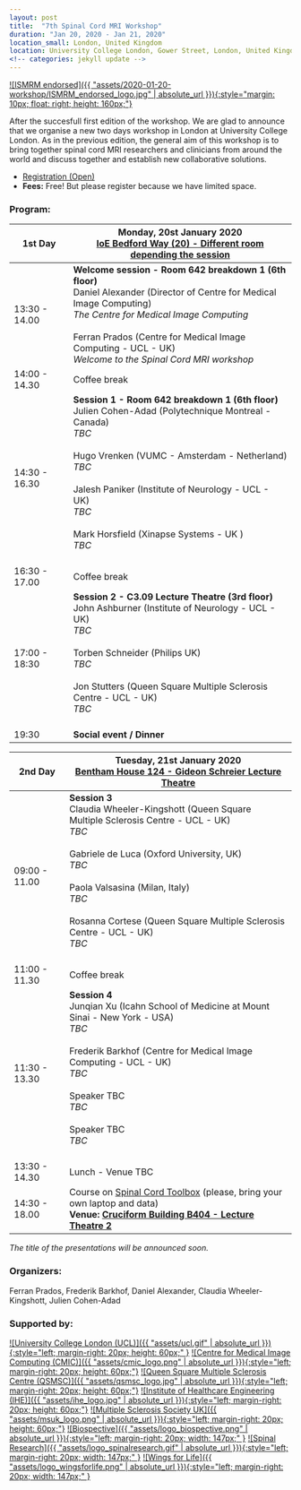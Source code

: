 ```yaml
---
layout: post
title:  "7th Spinal Cord MRI Workshop"
duration: "Jan 20, 2020 - Jan 21, 2020"
location_small: London, United Kingdom
location: University College London, Gower Street, London, United Kingdom
<!-- categories: jekyll update -->
---
```


[![ISMRM endorsed]({{ "assets/2020-01-20-workshop/ISMRM_endorsed_logo.jpg" | absolute_url }}){:style="margin: 10px; float: right; height: 160px;"}](https://www.ismrm.org)

After the succesfull first edition of the workshop. We are glad to announce that we organise a new two days workshop in London at University College London.
As in the previous edition, the general aim of this workshop is to bring together spinal cord MRI researchers and
clinicians from around the world and discuss together and establish new collaborative solutions.

- [Registration (Open)](http://tiny.cc/6ynsdz)
- <b>Fees:</b> Free! But please register because we have limited space.

### Program:

| 1st Day | Monday, 20st January 2020<br> [IoE Bedford Way (20) - Different room depending the session](https://20bedfordway.com/how-to-find-us/)  |
|---|---|
| 13:30 - 14.00| <b>Welcome session - Room 642 breakdown 1 (6th floor)</b><br>Daniel Alexander (Director of Centre for Medical Image Computing)<br><i>The Centre for Medical Image Computing</i><br><br>Ferran Prados (Centre for Medical Image Computing - UCL - UK)<br><i>Welcome to the Spinal Cord MRI workshop</i> |
| 14:00 - 14.30 | Coffee break |
| 14:30 - 16.30 | <b>Session 1 - Room 642 breakdown 1 (6th floor)</b><br>Julien Cohen-Adad (Polytechnique Montreal - Canada)<br><i>TBC</i><br><br>Hugo Vrenken (VUMC - Amsterdam - Netherland)<br><i>TBC</i><br><br>Jalesh Paniker (Institute of Neurology - UCL - UK)<br><i>TBC</i><br><br>Mark Horsfield (Xinapse Systems - UK )<br><i>TBC</i><br><br> |
| 16:30 - 17.00 | Coffee break |
| 17:00 - 18:30 | <b>Session 2 - C3.09 Lecture Theatre (3rd floor)</b><br> John Ashburner (Institute of Neurology - UCL - UK)<br><i>TBC</i><br><br> Torben Schneider (Philips UK)<br><i>TBC</i><br><br> Jon Stutters (Queen Square Multiple Sclerosis Centre - UCL - UK)<br><i>TBC</i><br><br> |
| 19:30 | <b>Social event / Dinner</b> |

| 2nd Day | Tuesday, 21st January 2020<br>[Bentham House 124 - Gideon Schreier Lecture Theatre](https://www.ucl.ac.uk/laws/about/how-find-us)  |
|---|---|
| 09:00 - 11.00 | <b>Session 3</b><br>Claudia Wheeler-Kingshott (Queen Square Multiple Sclerosis Centre - UCL - UK)<br><i>TBC</i><br><br>Gabriele de Luca (Oxford University, UK)<br><i>TBC</i><br><br>Paola Valsasina (Milan, Italy)<br><i>TBC</i><br><br>Rosanna Cortese (Queen Square Multiple Sclerosis Centre - UCL - UK)<br><i>TBC</i><br><br> |
| 11:00 - 11.30 | Coffee break |
| 11:30 - 13.30 | <b>Session 4</b><br>Junqian Xu (Icahn School of Medicine at Mount Sinai - New York - USA)<br><i>TBC</i><br><br>Frederik Barkhof (Centre for Medical Image Computing - UCL - UK)<br><i>TBC</i><br><br>Speaker TBC<br><i>TBC</i><br><br>Speaker TBC<br><i>TBC</i><br><br> |
| 13:30 - 14.30 | Lunch - Venue TBC |
| 14:30 - 18.00 | Course on [Spinal Cord Toolbox](https://github.com/neuropoly/spinalcordtoolbox) (please, bring your own laptop and data)<br><b>Venue: [Cruciform Building B404 - Lecture Theatre 2](https://www.google.co.uk/maps/place/51%C2%B031'26.8%22N+0%C2%B008'04.6%22W/@51.5239666,-0.1348339,17.5z/data=!4m5!3m4!1s0x0:0x0!8m2!3d51.5241!4d-0.1346?hl=en)</b>|

<i>The title of the presentations will be announced soon.</i>

### Organizers:

Ferran Prados, Frederik Barkhof, Daniel Alexander, Claudia Wheeler-Kingshott, Julien Cohen-Adad

### Supported by:

[![University College London (UCL)]({{ "assets/ucl.gif" | absolute_url }}){:style="left; margin-right: 20px; height: 60px;"  }](http://www.ucl.ac.uk)
[![Centre for Medical Image Computing (CMIC)]({{ "assets/cmic_logo.png" | absolute_url }}){:style="left; margin-right: 20px; height: 60px;"}](http://cmic.cs.ucl.ac.uk)
[![Queen Square Multiple Sclerosis Centre (QSMSC)]({{ "assets/qsmsc_logo.jpg" | absolute_url }}){:style="left; margin-right: 20px; height: 60px;"}](https://www.ucl.ac.uk/ion/research/departments/neuroinflammation/research-themes/queen-square-multiple-sclerosis-centre-2)
[![Institute of Healthcare Engineering (IHE)]({{ "assets/ihe_logo.jpg" | absolute_url }}){:style="left; margin-right: 20px; height: 60px;"}](https://www.ucl.ac.uk/healthcare-engineering/)
[![Multiple Sclerosis Society UK]({{ "assets/msuk_logo.png" | absolute_url }}){:style="left; margin-right: 20px; height: 60px;"}](https://www.mssociety.org.uk/)
[![Biospective]({{ "assets/logo_biospective.png" | absolute_url }}){:style="left; margin-right: 20px; width: 147px;"  }](https://biospective.com/)
[![Spinal Research]({{ "assets/logo_spinalresearch.gif" | absolute_url }}){:style="left; margin-right: 20px; width: 147px;"  }](https://www.spinal-research.org/)
[![Wings for Life]({{ "assets/logo_wingsforlife.png" | absolute_url }}){:style="left; margin-right: 20px; width: 147px;"  }](https://www.wingsforlife.com/en/)